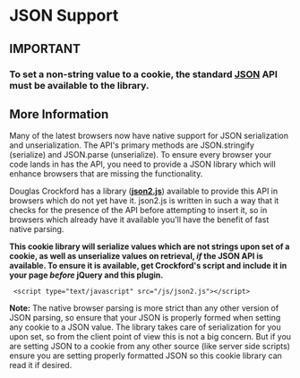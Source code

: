 # JSON Support #

## IMPORTANT ##
### To set a non-string value to a cookie, the standard [JSON](http://www.json.org/) API must be available to the library. ###

## More Information ##
Many of the latest browsers now have native support for JSON serialization and unserialization.  The API's primary methods are JSON.stringify (serialize) and JSON.parse (unserialize).  To ensure every browser your code lands in has the API, you need to provide a JSON library which will enhance browsers that are missing the functionality.

Douglas Crockford has a library (**[json2.js](https://github.com/douglascrockford/JSON-js)**) available to provide this API in browsers which do not yet have it.  json2.js is written in such a way that it checks for the presence of the API before attempting to insert it, so in browsers which already have it available you'll have the benefit of fast native parsing.

**This cookie library will serialize values which are not strings upon set of a cookie, as well as unserialize values on retrieval, _if_ the JSON API is available.  To ensure it is available, get Crockford's script and include it in your page _before_ jQuery and this plugin.**

```
 <script type="text/javascript" src="/js/json2.js"></script>
```

**Note:** The native browser parsing is more strict than any other version of JSON parsing, so ensure that your JSON is properly formed when setting any cookie to a JSON value.  The library takes care of serialization for you upon set, so from the client point of view this is not a big concern.  But if you are setting JSON to a cookie from any other source (like server side scripts) ensure you are setting properly formatted JSON so this cookie library can read it if desired.